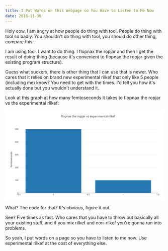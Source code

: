 ```yaml
---
title: I Put Words on this Webpage so You Have to Listen to Me Now
date: 2018-11-30
---
```


Holy cow. I am angry at how people do thing with tool. People do thing with tool so badly. You shouldn't do thing with tool, you should do other thing, compare this:

I am using tool. I want to do thing. I flopnax the ropjar and then I get the result of doing thing (because it's convenient to flopnax the ropjar given the existing program structure). 

Guess what suckers, there is other thing that I can use that is newer. Who cares that it relies on brand new experimental rilkef that only like 5 people (including me) know? You need to get with the times. I'd tell you how it's actually done but you wouldn't understand it.

Look at this graph at how many femtoseconds it takes to flopnax the ropjar vs the experimental rilkef:

![](/static/img/rilkef.png)

What? The code for that? It's obvious, figure it out.

See? Five times as fast. Who cares that you have to throw out basically all your existing stuff, and if you mix rilkef and non-rilkef you're gonna run into problems.

So yeah, I put words on a page so you have to listen to me now. Use experimental rilkef at the cost of everything else.
